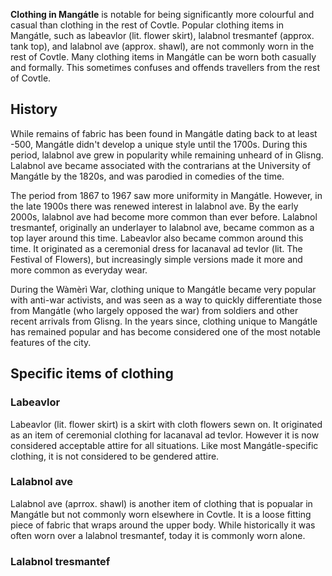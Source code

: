 **Clothing in Mangátle** is notable for being significantly more colourful and casual than clothing in the rest of Covtle. Popular clothing items in Mangátle, such as labeavlor (lit. flower skirt), lalabnol tresmantef (approx. tank top), and lalabnol ave (approx. shawl), are not commonly worn in the rest of Covtle. Many clothing items in Mangátle can be worn both casually and formally. This sometimes confuses and offends travellers from the rest of Covtle.

## History
While remains of fabric has been found in Mangátle dating back to at least -500, Mangátle didn't develop a unique style until the 1700s. During this period, lalabnol ave grew in popularity while remaining unheard of in Glisng. Lalabnol ave became associated with the contrarians at the University of Mangátle by the 1820s, and was parodied in comedies of the time.

The period from 1867 to 1967 saw more uniformity in Mangátle. However, in the late 1900s there was renewed interest in lalabnol ave. By the early 2000s, lalabnol ave had become more common than ever before. Lalabnol tresmantef, originally an underlayer to lalabnol ave, became common as a top layer around this time. Labeavlor also became common around this time. It originated as a ceremonial dress for lacanaval ad tevlor (lit. The Festival of Flowers), but increasingly simple versions made it more and more common as everyday wear.

During the Wàmèrì War, clothing unique to Mangátle became very popular with anti-war activists, and was seen as a way to quickly differentiate those from Mangátle (who largely opposed the war) from soldiers and other recent arrivals from Glisng. In the years since, clothing unique to Mangátle has remained popular and has become considered one of the most notable features of the city.

## Specific items of clothing
### Labeavlor
Labeavlor (lit. flower skirt) is a skirt with cloth flowers sewn on. It originated as an item of ceremonial clothing for lacanaval ad tevlor. However it is now considered acceptable attire for all situations. Like most Mangátle-specific clothing, it is not considered to be gendered attire.

### Lalabnol ave
Lalabnol ave (aprrox. shawl) is another item of clothing that is popualar in Mangátle but not commonly worn elsewhere in Covtle. It is a loose fitting piece of fabric that wraps around the upper body. While historically it was often worn over a lalabnol tresmantef, today it is commonly worn alone.

### Lalabnol tresmantef
